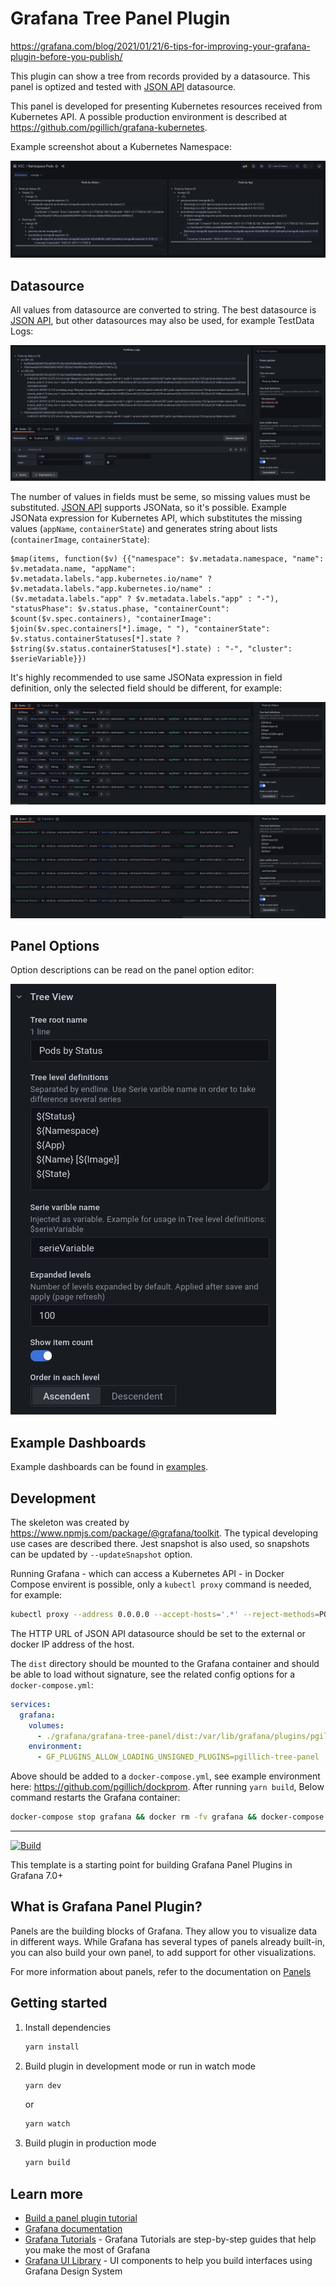 # Grafana Tree Panel Plugin

https://grafana.com/blog/2021/01/21/6-tips-for-improving-your-grafana-plugin-before-you-publish/

This plugin can show a tree from records provided by a datasource. This panel is optized and tested with [JSON API](https://grafana.com/grafana/plugins/marcusolsson-json-datasource/) datasource.

This panel is developed for presenting Kubernetes resources received from Kubernetes API. A possible production environment is described at <https://github.com/pgillich/grafana-kubernetes>.

Example screenshot about a Kubernetes Namespace:

![2 panels](images/2panels.jpg)

## Datasource

All values from datasource are converted to string. The best datasource is [JSON API](https://grafana.com/grafana/plugins/marcusolsson-json-datasource/), but other datasources may also be used, for example TestData Logs:

![TestData, Logs](images/testdata.jpg)

The number of values in fields must be seme, so missing values must be substituted. [JSON API](https://grafana.com/grafana/plugins/marcusolsson-json-datasource/) supports JSONata, so it's possible. Example JSONata expression for Kubernetes API, which substitutes the missing values (`appName`, `containerState`) and generates string about lists (`containerImage`, `containerState`):

```jsonata
$map(items, function($v) {{"namespace": $v.metadata.namespace, "name": $v.metadata.name, "appName": $v.metadata.labels."app.kubernetes.io/name" ? $v.metadata.labels."app.kubernetes.io/name" : ($v.metadata.labels."app" ? $v.metadata.labels."app" : "-"), "statusPhase": $v.status.phase, "containerCount": $count($v.spec.containers), "containerImage": $join($v.spec.containers[*].image, " "), "containerState": $v.status.containerStatuses[*].state ? $string($v.status.containerStatuses[*].state) : "-", "cluster": $serieVariable}})
```

It's highly recommended to use same JSONata expression in field definition, only the selected field should be different, for example:

![Query editor 1](images/query_1.jpg)

![Query editor 2](images/query_2.jpg)

## Panel Options

Option descriptions can be read on the panel option editor:

![Panel options](images/options.jpg)

## Example Dashboards

Example dashboards can be found in [examples](examples).

## Development

The skeleton was created by <https://www.npmjs.com/package/@grafana/toolkit>. The typical developing use cases are described there. Jest snapshot is also used, so snapshots can be updated by `--updateSnapshot` option.

Running Grafana - which can access a Kubernetes API - in Docker Compose envirent is possible, only a `kubectl proxy` command is needed, for example:

```sh
kubectl proxy --address 0.0.0.0 --accept-hosts='.*' --reject-methods=POST,PUT,PATCH -v5
```

The HTTP URL of JSON API datasource should be set to the external or docker IP address of the host.

The `dist` directory should be mounted to the Grafana container and should be able to load without signature, see the related config options for a `docker-compose.yml`:

```yaml
services:
  grafana:
    volumes:
      - ./grafana/grafana-tree-panel/dist:/var/lib/grafana/plugins/pgillich-tree-panel
    environment:
      - GF_PLUGINS_ALLOW_LOADING_UNSIGNED_PLUGINS=pgillich-tree-panel
```

Above should be added to a `docker-compose.yml`, see example environment here: <https://github.com/pgillich/dockprom>. After running `yarn build`, Below command restarts the Grafana container:

```sh
docker-compose stop grafana && docker rm -fv grafana && docker-compose up -d grafana
```

---








[![Build](https://github.com/grafana/grafana-starter-panel/workflows/CI/badge.svg)](https://github.com/grafana/grafana-starter-panel/actions?query=workflow%3A%22CI%22)

This template is a starting point for building Grafana Panel Plugins in Grafana 7.0+

## What is Grafana Panel Plugin?

Panels are the building blocks of Grafana. They allow you to visualize data in different ways. While Grafana has several types of panels already built-in, you can also build your own panel, to add support for other visualizations.

For more information about panels, refer to the documentation on [Panels](https://grafana.com/docs/grafana/latest/features/panels/panels/)

## Getting started

1. Install dependencies

   ```bash
   yarn install
   ```

2. Build plugin in development mode or run in watch mode

   ```bash
   yarn dev
   ```

   or

   ```bash
   yarn watch
   ```

3. Build plugin in production mode

   ```bash
   yarn build
   ```

## Learn more

- [Build a panel plugin tutorial](https://grafana.com/tutorials/build-a-panel-plugin)
- [Grafana documentation](https://grafana.com/docs/)
- [Grafana Tutorials](https://grafana.com/tutorials/) - Grafana Tutorials are step-by-step guides that help you make the most of Grafana
- [Grafana UI Library](https://developers.grafana.com/ui) - UI components to help you build interfaces using Grafana Design System
